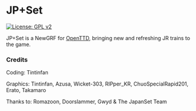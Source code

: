 # JP+Set 
 [![License: GPL v2](https://img.shields.io/badge/License-GPL%20v2-blue.svg)](https://www.gnu.org/licenses/old-licenses/gpl-2.0.en.html)


JP+Set is a NewGRF for [OpenTTD](https://www.openttd.org/), bringing new and refreshing JR trains to the game.

### Credits

Coding: Tintinfan

Graphics: Tintinfan, Azusa, Wicket-303, RIPper_KR, ChuoSpecialRapid201, Erato, Takamaro

Thanks to: Romazoon, Doorslammer, Gwyd & The JapanSet Team
